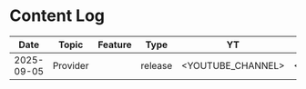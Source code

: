 # Content Log

| Date | Topic | Feature | Type | YT | Long | Short | X | Reddit | TikTok | Instagram | Facebook | Discord | Docs | Notes |
|------|-------|---------|------|----|------|-------|---|--------|--------|-----------|----------|--------|------|-------|
| 2025-09-05 | Provider | <FEATURE> | release | <YOUTUBE_CHANNEL> | <YOUTUBE_LONG> | <YOUTUBE_SHORT> | <X_POST> | <REDDIT_POST> | <TIKTOK_POST> | <INSTAGRAM_POST> | <FACEBOOK_POST> | <DISCORD_ANNOUNCEMENT> | <DOCS_PAGE> | <result/feedback> |

